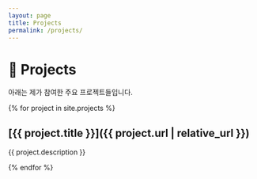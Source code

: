 ```yaml
---
layout: page
title: Projects
permalink: /projects/
---
```


# 🚀 Projects

아래는 제가 참여한 주요 프로젝트들입니다.

{% for project in site.projects %}
## [{{ project.title }}]({{ project.url | relative_url }})

{{ project.description }}

{% endfor %}
